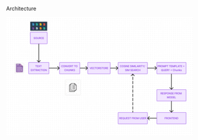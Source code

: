 Architecture

![image](https://github.com/Karthikeyan592/readless/blob/main/Screenshot%202024-07-04%20224440.png)



